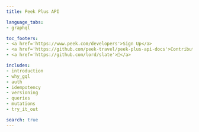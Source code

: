 ```yaml
---
title: Peek Plus API

language_tabs:
- graphql

toc_footers:
- <a href='https://www.peek.com/developers'>Sign Up</a>
- <a href='https://github.com/peek-travel/peek-plus-api-docs'>Contribute</a>
- <a href='https://github.com/lord/slate'>🙌</a>

includes:
- introduction
- why_gql
- auth
- idempotency
- versioning
- queries
- mutations
- try_it_out

search: true
---
```

